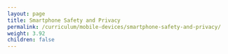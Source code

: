 ```yaml
---
layout: page
title: Smartphone Safety and Privacy
permalink: /curriculum/mobile-devices/smartphone-safety-and-privacy/
weight: 3.92
children: false
---
```

